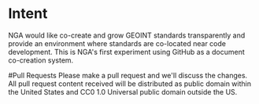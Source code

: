 # Intent
NGA would like co-create and grow GEOINT standards transparently and provide an environment where standards are co-located near code development.  This is NGA's first experiment using GitHub as a document co-creation system.  

#Pull Requests
Please make a pull request and we'll discuss the changes.  All pull request content received will be distributed as public domain within the United States and CC0 1.0 Universal public domain outside the US.   



